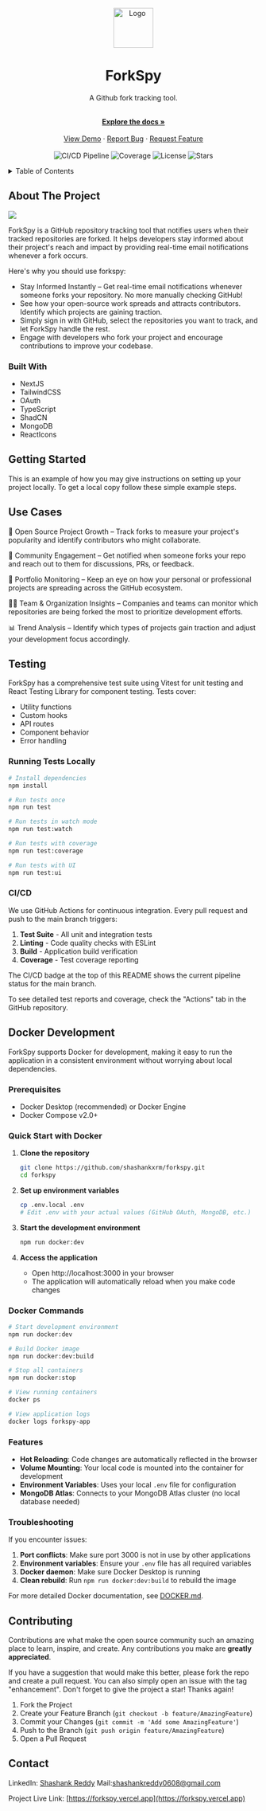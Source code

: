 



<!-- PROJECT LOGO -->
<br />
<div align="center">
  <a href="https://github.com/othneildrew/Best-README-Template">
    <img src="public/forkspy-dark.png" alt="Logo" width="80" height="80">
  </a>

  <h1 align="center">ForkSpy</h1>

  <p align="center">
  <p>A Github fork tracking tool.</p>
    <br />
    <a href="https://github.com/shashankxrm/forkspy/README.md"><strong>Explore the docs »</strong></a>
    <br />
    <br />
    <a href="#">View Demo</a>
    &middot;
    <a href="mailto:shashankreddy0608@gmail.com">Report Bug</a>
    &middot;
    <a href="mailto:shashankreddy0608@gmail.com">Request Feature</a>
    <br />
    <br />
    <img src="https://github.com/shashankxrm/forkspy/actions/workflows/test.yml/badge.svg" alt="CI/CD Pipeline" />
    <img src="https://codecov.io/gh/shashankxrm/forkspy/branch/main/graph/badge.svg" alt="Coverage" />
    <img src="https://img.shields.io/github/license/shashankxrm/forkspy" alt="License" />
    <img src="https://img.shields.io/github/stars/shashankxrm/forkspy" alt="Stars" />
  </p>
</div>



<!-- TABLE OF CONTENTS -->
<details>
  <summary>Table of Contents</summary>
  <ol>
    <li>
      <a href="#about-the-project">About The Project</a>
      <ul>
        <li><a href="#built-with">Built With</a></li>
      </ul>
    </li>
    <li>
      <a href="#getting-started">Getting Started</a>
    </li>
    <li><a href="#usage">Usage</a></li>
    <li><a href="#testing">Testing</a></li>
    <li><a href="#docker">Docker Development</a></li>
    <li><a href="#contributing">Contributing</a></li>
    <li><a href="#contact">Contact</a></li>
  </ol>
</details>



<!-- ABOUT THE PROJECT -->
## About The Project

<img src="public/dashboard.png" />

ForkSpy is a GitHub repository tracking tool that notifies users when their tracked repositories are forked. It helps developers stay informed about their project's reach and impact by providing real-time email notifications whenever a fork occurs.

Here's why you should use forkspy:
* Stay Informed Instantly – Get real-time email notifications whenever someone forks your repository. No more manually checking GitHub!
* See how your open-source work spreads and attracts contributors. Identify which projects are gaining traction.
* Simply sign in with GitHub, select the repositories you want to track, and let ForkSpy handle the rest.
*  Engage with developers who fork your project and encourage contributions to improve your codebase.

### Built With

* NextJS
* TailwindCSS
* OAuth
* TypeScript
* ShadCN
* MongoDB
* ReactIcons




<!-- GETTING STARTED -->
## Getting Started

This is an example of how you may give instructions on setting up your project locally.
To get a local copy follow these simple example steps.


<!-- USAGE EXAMPLES -->
## Use Cases

🚀 Open Source Project Growth – Track forks to measure your project's popularity and identify contributors who might collaborate.

📢 Community Engagement – Get notified when someone forks your repo and reach out to them for discussions, PRs, or feedback.

💼 Portfolio Monitoring – Keep an eye on how your personal or professional projects are spreading across the GitHub ecosystem.

👨‍💻 Team & Organization Insights – Companies and teams can monitor which repositories are being forked the most to prioritize development efforts.

📊 Trend Analysis – Identify which types of projects gain traction and adjust your development focus accordingly.


<!-- TESTING -->
## Testing

ForkSpy has a comprehensive test suite using Vitest for unit testing and React Testing Library for component testing. Tests cover:

* Utility functions
* Custom hooks
* API routes
* Component behavior
* Error handling

### Running Tests Locally

```bash
# Install dependencies
npm install

# Run tests once
npm run test

# Run tests in watch mode
npm run test:watch

# Run tests with coverage
npm run test:coverage

# Run tests with UI
npm run test:ui
```

### CI/CD

We use GitHub Actions for continuous integration. Every pull request and push to the main branch triggers:

1. **Test Suite** - All unit and integration tests
2. **Linting** - Code quality checks with ESLint
3. **Build** - Application build verification
4. **Coverage** - Test coverage reporting

The CI/CD badge at the top of this README shows the current pipeline status for the main branch.

To see detailed test reports and coverage, check the "Actions" tab in the GitHub repository.


<!-- DOCKER -->
## Docker Development

ForkSpy supports Docker for development, making it easy to run the application in a consistent environment without worrying about local dependencies.

### Prerequisites

- Docker Desktop (recommended) or Docker Engine
- Docker Compose v2.0+

### Quick Start with Docker

1. **Clone the repository**
   ```bash
   git clone https://github.com/shashankxrm/forkspy.git
   cd forkspy
   ```

2. **Set up environment variables**
   ```bash
   cp .env.local .env
   # Edit .env with your actual values (GitHub OAuth, MongoDB, etc.)
   ```

3. **Start the development environment**
   ```bash
   npm run docker:dev
   ```

4. **Access the application**
   - Open http://localhost:3000 in your browser
   - The application will automatically reload when you make code changes

### Docker Commands

```bash
# Start development environment
npm run docker:dev

# Build Docker image
npm run docker:dev:build

# Stop all containers
npm run docker:stop

# View running containers
docker ps

# View application logs
docker logs forkspy-app
```

### Features

- **Hot Reloading**: Code changes are automatically reflected in the browser
- **Volume Mounting**: Your local code is mounted into the container for development
- **Environment Variables**: Uses your local `.env` file for configuration
- **MongoDB Atlas**: Connects to your MongoDB Atlas cluster (no local database needed)

### Troubleshooting

If you encounter issues:

1. **Port conflicts**: Make sure port 3000 is not in use by other applications
2. **Environment variables**: Ensure your `.env` file has all required variables
3. **Docker daemon**: Make sure Docker Desktop is running
4. **Clean rebuild**: Run `npm run docker:dev:build` to rebuild the image

For more detailed Docker documentation, see [DOCKER.md](./DOCKER.md).


<!-- CONTRIBUTING -->
## Contributing

Contributions are what make the open source community such an amazing place to learn, inspire, and create. Any contributions you make are **greatly appreciated**.

If you have a suggestion that would make this better, please fork the repo and create a pull request. You can also simply open an issue with the tag "enhancement".
Don't forget to give the project a star! Thanks again!

1. Fork the Project
2. Create your Feature Branch (`git checkout -b feature/AmazingFeature`)
3. Commit your Changes (`git commit -m 'Add some AmazingFeature'`)
4. Push to the Branch (`git push origin feature/AmazingFeature`)
5. Open a Pull Request







<!-- CONTACT -->
## Contact

LinkedIn: [Shashank Reddy](https://www.linkedin.com/in/shashankxrm)
Mail:[shashankreddy0608@gmail.com](mailto:shashankreddy0608@gmail.com)

Project Live Link: [https://forkspy.vercel.app](https://forkspy.vercel.app)






